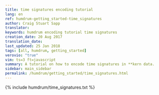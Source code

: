 ```yaml
---
title: time signatures encoding tutorial
lang: en
ref: humdrum-getting_started-time_signatures
author: Craig Stuart Sapp
translator: 
keywords: humdrum encoding tutorial time signatures
creation_date: 20 Aug 2017
translation_date: 
last_updated: 25 Jan 2018
tags: [all, humdrum, getting_started]
verovio: "true"
vim: ts=3 ft=javascript
summary: A tutorial on how to encode time signatures in **kern data.
sidebar: main_sidebar
permalink: /humdrum/getting_started/time_signatures.html
---
```


{% include humdrum/time_signatures.txt %}

